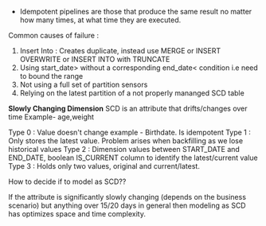 - Idempotent pipelines are those that produce the same result no matter how many times, at what time they are executed. 

Common causes of failure :
1. Insert Into : Creates duplicate, instead use MERGE or INSERT OVERWRITE or INSERT INTO with TRUNCATE
2. Using start_date> without a corresponding end_date< condition i.e need to bound the range
3. Not using a full set of partition sensors
4. Relying on the latest partition of a not properly mananged SCD table

**__Slowly Changing Dimension__**
SCD is an attribute that drifts/changes over time Example- age,weight

Type 0 : Value doesn't change example - Birthdate. Is idempotent
Type 1 : Only stores the latest value. Problem arises when backfilling as we lose historical values
Type 2 : Dimension values between START_DATE and END_DATE, boolean IS_CURRENT column to identify the latest/current value
Type 3 : Holds only two values, original and current/latest.

How to decide if to model as SCD??

If the attribute is significantly slowly changing (depends on the business scenario) but anything over 15/20 days in general 
then modeling as SCD has optimizes space and time complexity.
